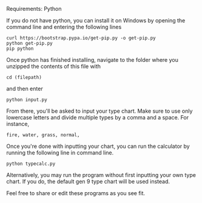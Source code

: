 Requirements:
Python

If you do not have python, you can install it on Windows by opening the command line and entering the following lines

	curl https://bootstrap.pypa.io/get-pip.py -o get-pip.py
	python get-pip.py
	pip python

Once python has finished installing, navigate to the folder where you unzipped the contents of this file with

	cd (filepath)

and then enter

	python input.py

From there, you'll be asked to input your type chart. Make sure to use only lowercase letters and divide multiple types by a comma and a space. For instance,

	fire, water, grass, normal,

Once you're done with inputting your chart, you can run the calculator by running the following line in command line.

	python typecalc.py
	
Alternatively, you may run the program without first inputting your own type chart. If you do, the default gen 9 type chart will be used instead.

Feel free to share or edit these programs as you see fit.
